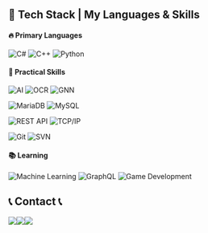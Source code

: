 


    

## 🚀 **Tech Stack | My Languages & Skills**

#### 🔥 **Primary Languages**  
![C#](https://img.shields.io/badge/C%23-239120?style=for-the-badge&logo=CSharp&logoColor=white)<a/>
![C++](https://img.shields.io/badge/C%2B%2B-00599C?style=for-the-badge&logo=C%2B%2B&logoColor=white)<a/>
![Python](https://img.shields.io/badge/Python-3776AB?style=for-the-badge&logo=Python&logoColor=white)

#### 💼 **Practical Skills**  
![AI](https://img.shields.io/badge/AI-FF6F00?style=for-the-badge&logo=Artificial%20Intelligence&logoColor=white)<a/>
![OCR](https://img.shields.io/badge/OCR-4A90E2?style=for-the-badge&logo=OCR&logoColor=white)<a/>
![GNN](https://img.shields.io/badge/GNN-0088CC?style=for-the-badge&logo=GraphQL&logoColor=white)

![MariaDB](https://img.shields.io/badge/MariaDB-003545?style=for-the-badge&logo=MariaDB&logoColor=white)<a/>
![MySQL](https://img.shields.io/badge/MySQL-4479A1?style=for-the-badge&logo=MySQL&logoColor=white)

![REST API](https://img.shields.io/badge/REST%20API-005571?style=for-the-badge&logo=RESTAPI&logoColor=white)<a/>
![TCP/IP](https://img.shields.io/badge/TCP%2FIP-005571?style=for-the-badge&logo=TCP&logoColor=white)<a/>

![Git](https://img.shields.io/badge/Git-F05032?style=for-the-badge&logo=Git&logoColor=white)<a/>
![SVN](https://img.shields.io/badge/SVN-809CC9?style=for-the-badge&logo=Subversion&logoColor=white)

#### 📚 **Learning**  
![Machine Learning](https://img.shields.io/badge/Machine%20Learning-FF6F00?style=for-the-badge&logo=Artificial%20Intelligence&logoColor=white)<a/>
![GraphQL](https://img.shields.io/badge/GraphQL-E10098?style=for-the-badge&logo=GraphQL&logoColor=white)<a/>
![Game Development](https://img.shields.io/badge/Game%20Development-000000?style=for-the-badge&logo=Unity&logoColor=white)


  
## 📞 Contact 📞
<div style="display:flex; flex-direction:row;">
    <a href="mailto:941130kgs@gmail.com">
        <img src="https://img.shields.io/badge/Gmail-EA4335?style=for-the-badge&logo=Gmail&logoColor=white"> 
    </a>
    <a href=https://mcl-ing1130.tistory.com/>
        <img src="https://img.shields.io/badge/Tistory-000000?style=for-the-badge&logo=Tistory&logoColor=white"> 
    </a>
    <a href=https://www.instagram.com/k_gwangsik9430/>
        <img src="https://img.shields.io/badge/Instagram-E4405F?style=for-the-badge&logo=Instagram&logoColor=white"> 
    </a>
</div><br>
</div>
